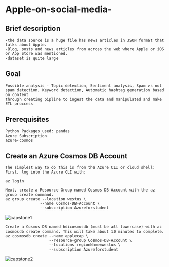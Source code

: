 # Apple-on-social-media-
## Brief description
```
-the data source is a huge file has news articles in JSON format that talks about Apple.
-Blog, posts and news articles from across the web where Apple or iOS or App Store was mentioned.
-dataset is quite large
```
## Goal
```
Possible analysis - Topic detection, Sentiment analysis, Spam vs not spam detection, Keyword detection, Automatic hashtag generation based on content
through creating pipline to ingest the data and manipulated and make ETL proccess
``` 
## Prerequisites
 ```
 Python Packages used: pandas
 Azure Subscription
 azure-cosmos
  ```

## Create an Azure Cosmos DB Account
 ```
The simplest way to do this is from the Azure CLI or cloud shell:
First, log into the Azure CLI with:

az login

Next, create a Resource Group named Cosmos-DB-Account with the az group create command.
az group create --location westus \
                --name Cosmos-DB-Account \
                --subscription Azureforstudent
```
![capstone1](https://user-images.githubusercontent.com/83798130/171026012-e1bc3edb-2776-4e44-a493-e4cef1ba2058.jpg)
```
Create a Cosmos DB named hdicosmosdb (must be all lowercase) with az cosmosdb create command. This will take about 10 minutes to complete.
az cosmosdb create --name applecap \
                   --resource-group Cosmos-DB-Account \
                   --locations regionName=westus \
                   --subscription Azureforstudent
```
![capstone2](https://user-images.githubusercontent.com/83798130/171026430-37d27a20-c4a8-4463-a410-1dfc4b8f07f5.jpg)




